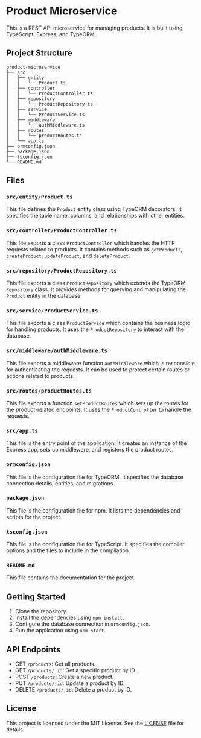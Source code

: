 # Product Microservice

This is a REST API microservice for managing products. It is built using TypeScript, Express, and TypeORM.

## Project Structure

```
product-microservice
├── src
│   ├── entity
│   │   └── Product.ts
│   ├── controller
│   │   └── ProductController.ts
│   ├── repository
│   │   └── ProductRepository.ts
│   ├── service
│   │   └── ProductService.ts
│   ├── middleware
│   │   └── authMiddleware.ts
│   ├── routes
│   │   └── productRoutes.ts
│   └── app.ts
├── ormconfig.json
├── package.json
├── tsconfig.json
└── README.md
```

## Files

### `src/entity/Product.ts`

This file defines the `Product` entity class using TypeORM decorators. It specifies the table name, columns, and relationships with other entities.

### `src/controller/ProductController.ts`

This file exports a class `ProductController` which handles the HTTP requests related to products. It contains methods such as `getProducts`, `createProduct`, `updateProduct`, and `deleteProduct`.

### `src/repository/ProductRepository.ts`

This file exports a class `ProductRepository` which extends the TypeORM `Repository` class. It provides methods for querying and manipulating the `Product` entity in the database.

### `src/service/ProductService.ts`

This file exports a class `ProductService` which contains the business logic for handling products. It uses the `ProductRepository` to interact with the database.

### `src/middleware/authMiddleware.ts`

This file exports a middleware function `authMiddleware` which is responsible for authenticating the requests. It can be used to protect certain routes or actions related to products.

### `src/routes/productRoutes.ts`

This file exports a function `setProductRoutes` which sets up the routes for the product-related endpoints. It uses the `ProductController` to handle the requests.

### `src/app.ts`

This file is the entry point of the application. It creates an instance of the Express app, sets up middleware, and registers the product routes.

### `ormconfig.json`

This file is the configuration file for TypeORM. It specifies the database connection details, entities, and migrations.

### `package.json`

This file is the configuration file for npm. It lists the dependencies and scripts for the project.

### `tsconfig.json`

This file is the configuration file for TypeScript. It specifies the compiler options and the files to include in the compilation.

### `README.md`

This file contains the documentation for the project.

## Getting Started

1. Clone the repository.
2. Install the dependencies using `npm install`.
3. Configure the database connection in `ormconfig.json`.
4. Run the application using `npm start`.

## API Endpoints

- GET `/products`: Get all products.
- GET `/products/:id`: Get a specific product by ID.
- POST `/products`: Create a new product.
- PUT `/products/:id`: Update a product by ID.
- DELETE `/products/:id`: Delete a product by ID.

## License

This project is licensed under the MIT License. See the [LICENSE](LICENSE) file for details.